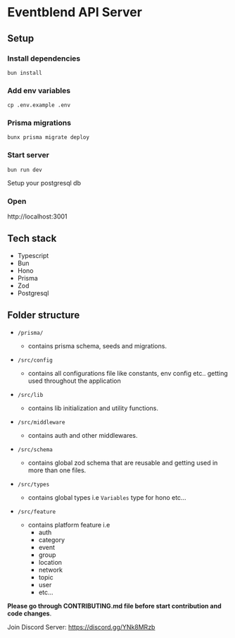 # Eventblend API Server

## Setup

### Install dependencies

```
bun install
```

### Add env variables

```
cp .env.example .env
```

### Prisma migrations

```
bunx prisma migrate deploy
```

### Start server

```
bun run dev
```

Setup your postgresql db

### Open

http://localhost:3001

## Tech stack

- Typescript
- Bun
- Hono
- Prisma
- Zod
- Postgresql

## Folder structure

- `/prisma/`

  - contains prisma schema, seeds and migrations.

- `/src/config`

  - contains all configurations file like constants, env config etc.. getting used throughout the application

- `/src/lib`

  - contains lib initialization and utility functions.

- `/src/middleware`

  - contains auth and other middlewares.

- `/src/schema`

  - contains global zod schema that are reusable and getting used in more than one files.

- `/src/types`

  - contains global types i.e `Variables` type for hono etc...

- `/src/feature`
  - contains platform feature i.e
    - auth
    - category
    - event
    - group
    - location
    - network
    - topic
    - user
    - etc...

**Please go through CONTRIBUTING.md file before start contribution and code changes**.

Join Discord Server: https://discord.gg/YNk8MRzb
